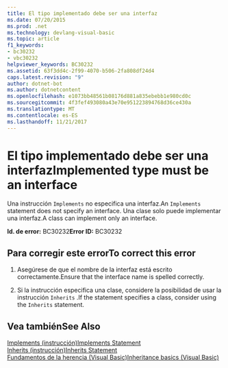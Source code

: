 ```yaml
---
title: El tipo implementado debe ser una interfaz
ms.date: 07/20/2015
ms.prod: .net
ms.technology: devlang-visual-basic
ms.topic: article
f1_keywords:
- bc30232
- vbc30232
helpviewer_keywords: BC30232
ms.assetid: 63f3dd4c-2f99-4070-b506-2fa808df24d4
caps.latest.revision: "9"
author: dotnet-bot
ms.author: dotnetcontent
ms.openlocfilehash: e1073bb48561b08176d881a835ebebb1e980cd0c
ms.sourcegitcommit: 4f3fef493080a43e70e951223894768d36ce430a
ms.translationtype: MT
ms.contentlocale: es-ES
ms.lasthandoff: 11/21/2017
---
```

# <a name="implemented-type-must-be-an-interface"></a><span data-ttu-id="44295-102">El tipo implementado debe ser una interfaz</span><span class="sxs-lookup"><span data-stu-id="44295-102">Implemented type must be an interface</span></span>
<span data-ttu-id="44295-103">Una instrucción `Implements` no especifica una interfaz.</span><span class="sxs-lookup"><span data-stu-id="44295-103">An `Implements` statement does not specify an interface.</span></span> <span data-ttu-id="44295-104">Una clase solo puede implementar una interfaz.</span><span class="sxs-lookup"><span data-stu-id="44295-104">A class can implement only an interface.</span></span>  
  
 <span data-ttu-id="44295-105">**Id. de error:** BC30232</span><span class="sxs-lookup"><span data-stu-id="44295-105">**Error ID:** BC30232</span></span>  
  
## <a name="to-correct-this-error"></a><span data-ttu-id="44295-106">Para corregir este error</span><span class="sxs-lookup"><span data-stu-id="44295-106">To correct this error</span></span>  
  
1.  <span data-ttu-id="44295-107">Asegúrese de que el nombre de la interfaz está escrito correctamente.</span><span class="sxs-lookup"><span data-stu-id="44295-107">Ensure that the interface name is spelled correctly.</span></span>  
  
2.  <span data-ttu-id="44295-108">Si la instrucción especifica una clase, considere la posibilidad de usar la instrucción `Inherits` .</span><span class="sxs-lookup"><span data-stu-id="44295-108">If the statement specifies a class, consider using the `Inherits` statement.</span></span>  
  
## <a name="see-also"></a><span data-ttu-id="44295-109">Vea también</span><span class="sxs-lookup"><span data-stu-id="44295-109">See Also</span></span>  
 [<span data-ttu-id="44295-110">Implements (instrucción)</span><span class="sxs-lookup"><span data-stu-id="44295-110">Implements Statement</span></span>](../../visual-basic/language-reference/statements/implements-statement.md)  
 [<span data-ttu-id="44295-111">Inherits (instrucción)</span><span class="sxs-lookup"><span data-stu-id="44295-111">Inherits Statement</span></span>](../../visual-basic/language-reference/statements/inherits-statement.md)  
 [<span data-ttu-id="44295-112">Fundamentos de la herencia (Visual Basic)</span><span class="sxs-lookup"><span data-stu-id="44295-112">Inheritance basics (Visual Basic)</span></span>](~/docs/visual-basic/programming-guide/language-features/objects-and-classes/inheritance-basics.md)
